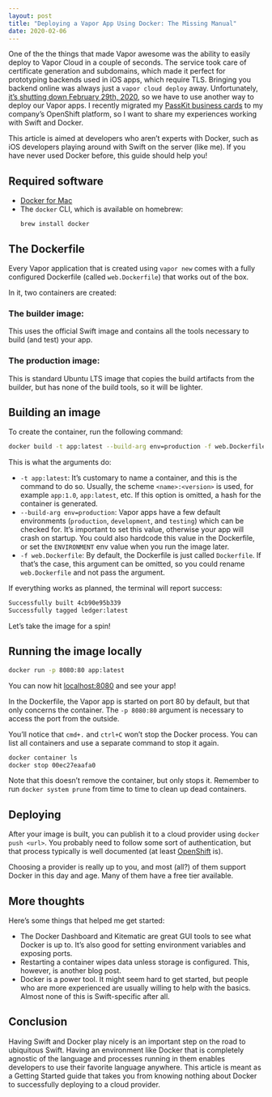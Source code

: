 ```yaml
---
layout: post
title: "Deploying a Vapor App Using Docker: The Missing Manual"
date: 2020-02-06
---
```


One of the the things that made Vapor awesome was the ability to easily deploy to Vapor Cloud in a couple of seconds. The service took care of certificate generation and subdomains, which made it perfect for prototyping backends used in iOS apps, which require TLS. Bringing you backend online was always just a `vapor cloud deploy` away.
Unfortunately, [it’s shutting down February 29th, 2020](https://docs.vapor.cloud/shutdown/), so we have to use another way to deploy our Vapor apps. I recently migrated my [PassKit business cards](https://github.com/xavierLowmiller/business-cards) to my company’s OpenShift platform, so I want to share my experiences working with Swift and Docker.

This article is aimed at developers who aren’t experts with Docker, such as iOS developers playing around with Swift on the server (like me). If you have never used Docker before, this guide should help you!

## Required software

+ [Docker for Mac](https://docs.docker.com/docker-for-mac/install/)
+ The `docker` CLI, which is available on homebrew: 
	```
	brew install docker
	```

## The Dockerfile

Every Vapor application that is created using `vapor new` comes with a fully configured Dockerfile (called `web.Dockerfile`) that works out of the box.

In it, two containers are created:

### The builder image:
This uses the official Swift image and contains all the tools necessary to build (and test) your app. 

### The production image:
This is standard Ubuntu LTS image that copies the build artifacts from the builder, but has none of the build tools, so it will be lighter.

## Building an image

To create the container, run the following command:

```bash
docker build -t app:latest --build-arg env=production -f web.Dockerfile .
```

This is what the arguments do:
+ `-t app:latest`: It’s customary to name a container, and this is the command to do so. Usually, the scheme `<name>:<version>` is used, for example `app:1.0`, `app:latest`, etc. If this option is omitted, a hash for the container is generated.
+ `--build-arg env=production`: Vapor apps have a few default environments (`production`, `development`, and `testing`) which can be checked for. It’s important to set this value, otherwise your app will crash on startup. You could also hardcode this value in the Dockerfile, or set the `ENVIRONMENT` env value when you run the image later.
+ `-f web.Dockerfile`: By default, the Dockerfile is just called `Dockerfile`. If that’s the case, this argument can be omitted, so you could rename `web.Dockerfile` and not pass the argument.

If everything works as planned, the terminal will report success:

```bash
Successfully built 4cb90e95b339
Successfully tagged ledger:latest
```

Let’s take the image for a spin!

## Running the image locally

```bash
docker run -p 8080:80 app:latest
```

You can now hit [localhost:8080](http://localhost:8080) and see your app!

In the Dockerfile, the Vapor app is started on port 80 by default, but that only concerns the container. The `-p 8080:80` argument is necessary to access the port from the outside.

You’ll notice that `cmd+.` and `ctrl+C` won’t stop the Docker process. You can list all containers and use a separate command to stop it again.

```bash
docker container ls
docker stop 00ec27eaafa0
```

Note that this doesn’t remove the container, but only stops it. Remember to run `docker system prune` from time to time to clean up dead containers.

## Deploying

After your image is built, you can publish it to a cloud provider using `docker push <url>`. You probably need to follow some sort of authentication, but that process typically is well documented (at least [OpenShift](https://blog.openshift.com/getting-started-docker-registry/) is).

Choosing a provider is really up to you, and most (all?) of them support Docker in this day and age. Many of them have a free tier available.

## More thoughts

Here’s some things that helped me get started:
+ The Docker Dashboard and Kitematic are great GUI tools to see what Docker is up to. It’s also good for setting environment variables and exposing ports.
+ Restarting a container wipes data unless storage is configured. This, however, is another blog post.
+ Docker is a power tool. It might seem hard to get started, but people who are more experienced are usually willing to help with the basics. Almost none of this is Swift-specific after all.

## Conclusion

Having Swift and Docker play nicely is an important step on the road to ubiquitous Swift. Having an environment like Docker that is completely agnostic of the language and processes running in them enables developers to use their favorite language anywhere.
This article is meant as a Getting Started guide that takes you from knowing nothing about Docker to successfully deploying to a cloud provider.
